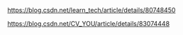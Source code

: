 https://blog.csdn.net/learn_tech/article/details/80748450

https://blog.csdn.net/CV_YOU/article/details/83074448